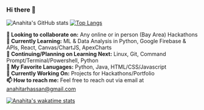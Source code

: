 ### Hi there 👋

![Anahita's GitHub stats](https://github-readme-stats.vercel.app/api?username=anahitahassan&show_icons=true&theme=dracula)
[![Top Langs](https://github-readme-stats.vercel.app/api/top-langs/?username=anahitahassan&layout=compact&theme=dracula&card_width=300&card_height=300)](https://github.com/anuraghazra/github-readme-stats)

**👋 Looking to collaborate on:** Any online or in person (Bay Area) Hackathons <br>
**🚀 Currently Learning:** ML & Data Analysis in Python, Google Firebase & APIs, React, Canvas/ChartJS, ApexCharts <br>
**🌱 Continuing/Planning on Learning Next:** Linux, Git, Command Prompt/Terminal/Powershell, Python <br>
**💖 My Favorite Lanugages:** Python, Java, HTML/CSS/Javascript <br>
**🔭 Currently Working On:** Projects for Hackathons/Portfolio <br>
**📫 How to reach me:** Feel free to reach out via email at anahitarhassan@gmail.com <br>

[![Anahita's wakatime stats](https://github-readme-stats.vercel.app/api/wakatime?username=anahitahassan&layout=compact&theme=dracula)](https://github.com/anuraghazra/github-readme-stats)
